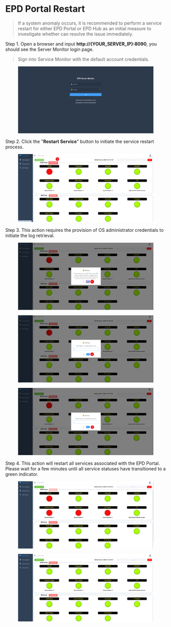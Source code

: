 # EPD Portal Restart

> If a system anomaly occurs, it is recommended to perform a service restart for either EPD Portal or EPD Hub as an initial measure to investigate whether can resolve the issue immediately.

Step 1. Open a browser and input **http://{YOUR\_SERVER\_IP}:8090**, you should see the Server Monitor login page.

> Sign into Service Monitor with the default account credentials.

<figure><img src="../../../.gitbook/assets/image (184).png" alt=""><figcaption></figcaption></figure>

Step 2. Click the "**Restart Service**" button to initiate the service restart process.

<figure><img src="../../../.gitbook/assets/image (169).png" alt=""><figcaption></figcaption></figure>

Step 3. This action requires the provision of OS administrator credentials to initiate the log retrieval.&#x20;

<figure><img src="../../../.gitbook/assets/image (170).png" alt=""><figcaption></figcaption></figure>

<figure><img src="../../../.gitbook/assets/image (171).png" alt=""><figcaption></figcaption></figure>

<figure><img src="../../../.gitbook/assets/image (172).png" alt=""><figcaption></figcaption></figure>

Step 4. This action will restart all services associated with the EPD Portal. Please wait for a few minutes until all service statuses have transitioned to a green indicator.

<figure><img src="../../../.gitbook/assets/image (174).png" alt=""><figcaption></figcaption></figure>

<figure><img src="../../../.gitbook/assets/image (250).png" alt=""><figcaption></figcaption></figure>
